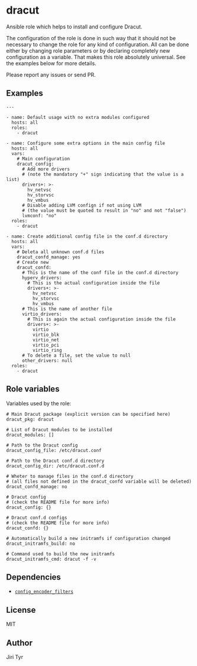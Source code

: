 dracut
======

Ansible role which helps to install and configure Dracut.

The configuration of the role is done in such way that it should not be
necessary to change the role for any kind of configuration. All can be
done either by changing role parameters or by declaring completely new
configuration as a variable. That makes this role absolutely
universal. See the examples below for more details.

Please report any issues or send PR.


Examples
--------

```
---

- name: Default usage with no extra modules configured
  hosts: all
  roles:
    - dracut

- name: Configure some extra options in the main config file
  hosts: all
  vars:
    # Main configuration
    dracut_config:
      # Add more drivers
      # (note the mandatory "+" sign indicating that the value is a list)
      drivers+: >-
        hv_netvsc
        hv_storvsc
        hv_vmbus
      # Disable adding LVM confign if not using LVM
      # (the value must be quoted to result in "no" and not "false")
      lvmconf: "no"
  roles:
    - dracut

- name: Create additional config file in the conf.d directory
  hosts: all
  vars:
    # Deleta all unknown conf.d files
    dracut_confd_manage: yes
    # Create new
    dracut_confd:
      # This is the name of the conf file in the conf.d directory
      hyperv_drivers:
        # This is the actual configuration inside the file
        drivers+: >-
          hv_netvsc
          hv_storvsc
          hv_vmbus
      # This is the name of another file
      virtio_drivers:
        # This is again the actual configuration inside the file
        drivers+: >-
          virtio
          virtio_blk
          virtio_net
          virtio_pci
          virtio_ring
      # To delete a file, set the value to null
      other_drivers: null
  roles:
    - dracut
```


Role variables
--------------

Variables used by the role:

```
# Main Dracut package (explicit version can be specified here)
dracut_pkg: dracut

# List of Dracut modules to be installed
dracut_modules: []

# Path to the Dracut config
dracut_config_file: /etc/dracut.conf

# Path to the Dracut conf.d directory
dracut_config_dir: /etc/dracut.conf.d

# Wheter to manage files in the conf.d directory
# (all files not defined in the dracut_confd variable will be deleted)
dracut_confd_manage: no

# Dracut config
# (check the README file for more info)
dracut_config: {}

# Dracut conf.d configs
# (check the README file for more info)
dracut_confd: {}

# Automatically build a new initramfs if configuration changed
dracut_initramfs_build: no

# Command used to build the new initramfs
dracut_initramfs_cmd: dracut -f -v
```


Dependencies
------------

- [`config_encoder_filters`](https://github.com/jtyr/ansible-config_encoder_filters)


License
-------

MIT


Author
------

Jiri Tyr
